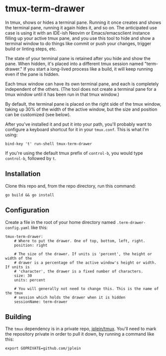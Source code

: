 # tmux-term-drawer

In tmux, shows or hides a terminal pane. Running it once creates and shows the terminal pane, running it again hides it, and so on. The anticipated use case is using it with an IDE-ish Neovim or Emacs/emacsclient instance filling up your active tmux pane, and you use this tool to hide and show a terminal window to do things like commit or push your changes, trigger build or linting steps, etc.

The state of your terminal pane is retained after you hide and show the pane. When hidden, it's placed into a different tmux session named "term-drawer." If you start a long-lived process like a build, it will keep running even if the pane is hidden.

Each tmux window can have its own terminal pane, and each is completely independent of the others. (The tool does not create a terminal pane for a tmux window until it has been run in that tmux window.)

By default, the terminal pane is placed on the right side of the tmux window, taking up 30% of the width of the active window, but the size and position can be customized (see below).

After you've installed it and put it into your path, you'll probably want to configure a keyboard shortcut for it in your `tmux.conf`. This is what I'm using:

```
bind-key 't' run-shell tmux-term-drawer
```

If you're using the default tmux prefix of `control-b`, you would type `control-b`, followed by `t`.

## Installation

Clone this repo and, from the repo directory, run this command:

```
go build && go install
```

## Configuration

Create a file in the root of your home directory named `.term-drawer-config.yaml` like this:

```
tmux-term-drawer:
    # Where to put the drawer. One of top, bottom, left, right.
    position: right

    # The size of the drawer. If units is 'percent', the height or width of the
    # drawer is a percentage of the active window's height or width. If units is
    # 'character', the drawer is a fixed number of characters.
    size: 30
    units: percent

    # You will generally not need to change this. This is the name of the tmux
    # session which holds the drawer when it is hidden
    sessionName: term-drawer
```

## Building

The `tmux` dependency is in a private repo, [jplein/tmux](https://github.com/jplein/tmux). You'll need to mark the repository private in order to pull it down, by running a command like this:

```
export GOPRIVATE=github.com/jplein
```